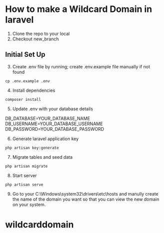 # How to make a Wildcard Domain in laravel

1. Clone the repo to your local
2. Checkout new_branch

## Initial Set Up

3. Create .env file by running; create .env.example file manually if not found
```
cp .env.example .env
```

4. Install dependencies
```
composer install
```

5. Update .env with your database details

DB_DATABASE=YOUR_DATABASE_NAME
DB_USERNAME=YOUR_DATABASE_USERNAME
DB_PASSWORD=YOUR_DATABASE_PASSWORD

6. Generate laravel application key
```
php artisan key:generate
```

7. Migrate tables and seed data
```
php artisan migrate
```

8. Start server
```
php artisan serve
```
9. Go to your C:\Windows\system32\drivers\etc\hosts and manully create the name of the domain you want so that you can view the new domain on your system.
# wildcarddomain
